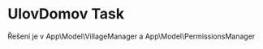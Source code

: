 UlovDomov Task
=============

Řešení je v App\Model\VillageManager a App\Model\PermissionsManager





